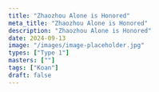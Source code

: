 ```yaml
---
title: "Zhaozhou Alone is Honored"
meta_title: "Zhaozhou Alone is Honored"
description: "Zhaozhou Alone is Honored"
date: 2024-09-13
image: "/images/image-placeholder.jpg"
types: ["Type 1"]
masters: [""]
tags: ["Koan"]
draft: false
---
```


